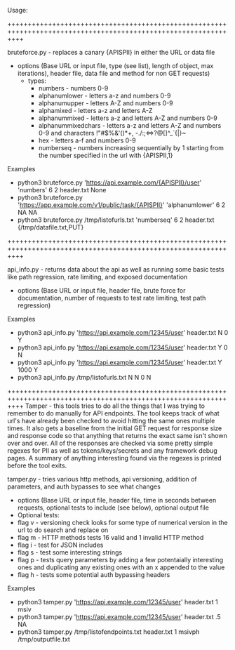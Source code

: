 Usage:

++++++++++++++++++++++++++++++++++++++++++++++++++++++++++++++++++++++++++++++++++++++++++++++++++++++++++++++++

bruteforce.py  -  replaces a canary {APISPII} in either the URL or data file
* options (Base URL or input file, type (see list), length of object, max iterations), header file, data file and method for non GET requests)
  * types: 
    * numbers - numbers 0-9
    * alphanumlower - letters a-z and numbers 0-9
    * alphanumupper - letters A-Z and numbers 0-9
    * alphamixed - letters a-z and letters A-Z 
    * alphanummixed - letters a-z and letters A-Z and numbers 0-9
    * alphanummixedchars - letters a-z and letters A-Z and numbers 0-9 and characters !"#$%&'()*+, -./:;<=>?@[\]^_`{|}~
    * hex - letters a-f and numbers 0-9
    * numberseq - numbers increasing sequentially by 1 starting from the number specified in the url with {APISPII,1}

Examples
* python3 bruteforce.py 'https://api.example.com/{APISPII}/user' 'numbers' 6 2 header.txt None
* python3 bruteforce.py 'https://app.example.com/v1/public/task/{APISPII}' 'alphanumlower' 6 2 NA NA
* python3 bruteforce.py /tmp/listofurls.txt 'numberseq' 6 2 header.txt {/tmp/datafile.txt,PUT}

++++++++++++++++++++++++++++++++++++++++++++++++++++++++++++++++++++++++++++++++++++++++++++++++++++++++++++++++

api_info.py  -  returns data about the api as well as running some basic tests like path regression, rate limiting, and exposed documentation
* options (Base URL or input file, header file, brute force for documentation, number of requests to test rate limiting, test path regression)

Examples
* python3 api_info.py 'https://api.example.com/12345/user' header.txt N 0 Y
* python3 api_info.py 'https://api.example.com/12345/user' header.txt Y 0 N
* python3 api_info.py 'https://api.example.com/12345/user' header.txt Y 1000 Y
* python3 api_info.py /tmp/listofurls.txt N N 0 N

++++++++++++++++++++++++++++++++++++++++++++++++++++++++++++++++++++++++++++++++++++++++++++++++++++++++++++++++
Tamper - this tools tries to do all the things that I was trying to remember to do manually for API endpoints. The tool keeps track of what url's have already been checked to avoid hitting the same ones multiple times. It also gets a baseline from the initial GET request for response size and response code so that anything that returns the exact same isn't shown over and over. All of the responses are checked via some pretty simple regexes for PII as well as tokens/keys/secrets and any framework debug pages. A summary of anything interesting found via the regexes is printed before the tool exits.

tamper.py  -  tries various http methods, api versioning, addition of parameters, and auth bypasses to see what changes
* options (Base URL or input file, header file, time in seconds between requests, optional tests to include (see below), optional output file
 * Optional tests:
  * flag v - versioning check looks for some type of numerical version in the url to do search and replace on 
  * flag m - HTTP methods tests 16 valid and 1 invalid HTTP method
  * flag i - test for JSON includes
  * flag s - test some interesting strings
  * flag p - tests query parameters by adding a few potentaially interesting ones and duplicating any existing ones with an x appended to the value
  * flag h - tests some potential auth bypassing headers

Examples
* python3 tamper.py 'https://api.example.com/12345/user' header.txt 1 msiv
* python3 tamper.py 'https://api.example.com/12345/user' header.txt .5 NA
* python3 tamper.py /tmp/listofendpoints.txt header.txt 1 msivph /tmp/outputfile.txt
